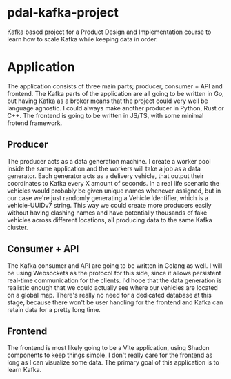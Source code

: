 # pdal-kafka-project
Kafka based project for a Product Design and Implementation course to learn how to scale Kafka while keeping data in order.

# Application
The application consists of three main parts; producer, consumer + API and frontend. The Kafka parts of the application are all going to be written in Go, but having Kafka as a broker means that the project could very well be language agnostic. I could always make another producer in Python, Rust or C++. The frontend is going to be written in JS/TS, with some minimal frotend framework.

## Producer
The producer acts as a data generation machine. I create a worker pool inside the same application and the workers will take a job as a data generator. Each generator acts as a delivery vehicle, that output their coordinates to Kafka every X amount of seconds. In a real life scenario the vehicles would probably be given unique names whenever assigned, but in our case we're just randomly generating a Vehicle Identifier, which is a vehicle-UUIDv7 string. This way we could create more producers easily without having clashing names and have potentially thousands of fake vehicles across different locations, all producing data to the same Kafka cluster.

## Consumer + API
The Kafka consumer and API are going to be written in Golang as well. I will be using Websockets as the protocol for this side, since it allows persistent real-time communication for the clients. I'd hope that the data generation is realistic enough that we could actually see where our vehicles are located on a global map. There's really no need for a dedicated database at this stage, because there won't be user handling for the frontend and Kafka can retain data for a pretty long time.

## Frontend
The frontend is most likely going to be a Vite application, using Shadcn components to keep things simple. I don't really care for the frontend as long as I can visualize some data. The primary goal of this application is to learn Kafka.

